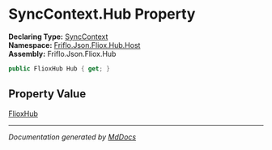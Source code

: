 ﻿<!--  
  <auto-generated>   
    The contents of this file were generated by a tool.  
    Changes to this file may be list if the file is regenerated  
  </auto-generated>   
-->

# SyncContext.Hub Property

**Declaring Type:** [SyncContext](../index.md)  
**Namespace:** [Friflo.Json.Fliox.Hub.Host](../../index.md)  
**Assembly:** Friflo.Json.Fliox.Hub

```csharp
public FlioxHub Hub { get; }
```

## Property Value

[FlioxHub](../../FlioxHub/index.md)

___

*Documentation generated by [MdDocs](https://github.com/ap0llo/mddocs)*
